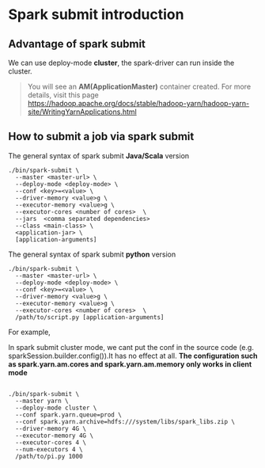# Spark submit introduction

## Advantage of spark submit

We can use deploy-mode **cluster**, the spark-driver can run inside the cluster.

> You will see an **AM(ApplicationMaster)** container created. For more details, visit this page https://hadoop.apache.org/docs/stable/hadoop-yarn/hadoop-yarn-site/WritingYarnApplications.html

## How to submit a job via spark submit

The general syntax of spark submit **Java/Scala** version

```shell
./bin/spark-submit \
  --master <master-url> \
  --deploy-mode <deploy-mode> \
  --conf <key>=<value> \
  --driver-memory <value>g \
  --executor-memory <value>g \
  --executor-cores <number of cores>  \
  --jars  <comma separated dependencies>
  --class <main-class> \
  <application-jar> \
  [application-arguments]
```

The general syntax of spark submit **python** version

```shell
./bin/spark-submit \
  --master <master-url> \
  --deploy-mode <deploy-mode> \
  --conf <key>=<value> \
  --driver-memory <value>g \
  --executor-memory <value>g \
  --executor-cores <number of cores>  \
  /path/to/script.py [application-arguments]
```

For example,  

In spark submit cluster mode, we cant put the conf in the source code (e.g. sparkSession.builder.config()).It has no effect
at all. **The configuration such as spark.yarn.am.cores and spark.yarn.am.memory only works in client mode**
```shell

./bin/spark-submit \
  --master yarn \
  --deploy-mode cluster \
  --conf spark.yarn.queue=prod \
  --conf spark.yarn.archive=hdfs:///system/libs/spark_libs.zip \
  --driver-memory 4G \
  --executor-memory 4G \
  --executor-cores 4 \
  --num-executors 4 \
  /path/to/pi.py 1000
```

